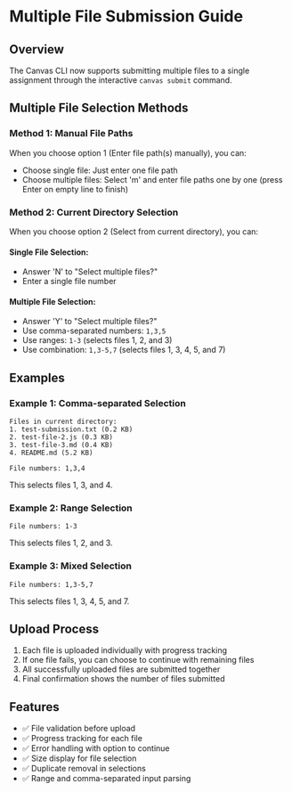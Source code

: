 # Multiple File Submission Guide

## Overview
The Canvas CLI now supports submitting multiple files to a single assignment through the interactive `canvas submit` command.

## Multiple File Selection Methods

### Method 1: Manual File Paths
When you choose option 1 (Enter file path(s) manually), you can:
- Choose single file: Just enter one file path
- Choose multiple files: Select 'm' and enter file paths one by one (press Enter on empty line to finish)

### Method 2: Current Directory Selection
When you choose option 2 (Select from current directory), you can:

#### Single File Selection:
- Answer 'N' to "Select multiple files?"
- Enter a single file number

#### Multiple File Selection:
- Answer 'Y' to "Select multiple files?"
- Use comma-separated numbers: `1,3,5`
- Use ranges: `1-3` (selects files 1, 2, and 3)
- Use combination: `1,3-5,7` (selects files 1, 3, 4, 5, and 7)

## Examples

### Example 1: Comma-separated Selection
```
Files in current directory:
1. test-submission.txt (0.2 KB)
2. test-file-2.js (0.3 KB)
3. test-file-3.md (0.4 KB)
4. README.md (5.2 KB)

File numbers: 1,3,4
```
This selects files 1, 3, and 4.

### Example 2: Range Selection
```
File numbers: 1-3
```
This selects files 1, 2, and 3.

### Example 3: Mixed Selection
```
File numbers: 1,3-5,7
```
This selects files 1, 3, 4, 5, and 7.

## Upload Process
1. Each file is uploaded individually with progress tracking
2. If one file fails, you can choose to continue with remaining files
3. All successfully uploaded files are submitted together
4. Final confirmation shows the number of files submitted

## Features
- ✅ File validation before upload
- ✅ Progress tracking for each file
- ✅ Error handling with option to continue
- ✅ Size display for file selection
- ✅ Duplicate removal in selections
- ✅ Range and comma-separated input parsing
